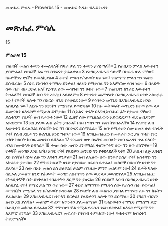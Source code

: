 ﻿
 መጽሐፈ ምሳሌ - Proverbs 15 - መጽሐፍ ቅዱስ ብሉይ ኪዳን
# መጽሐፈ ምሳሌ
15
### ምዕራፍ 15
 የለዘበች መልስ ቍጣን ትመልሳለች ሸካራ ቃል ግን ቍጣን ታስነሣለች።
2  የጠቢባን ምላስ እውቀትን ያሳምራል፤ የሰነፎች አፍ ግን ስንፍናን ያፈልቃል።
3  የእግዚአብሔር ዓይኖች በስፍራ ሁሉ ናቸው፤ ክፉዎችንና ደጎችን ይመለከታሉ።
4  ፈዋሽ ምላስ የሕይወት ዛፍ ነው፤ የጠማማ ምላስ ግን ነፍስን ይሰብራል።
5  ሰነፍ የአባቱን ተግሣጽ ይንቃል፤ ዘለፋን የሚቀበል ግን አእምሮው የበዛ ነው።
6  በጻድቅ ሰው ቤት ብዙ ኃይል አለ፤ የኃጥእ ሰው መዝገብ ግን ሁከት ነው።
7  የጠቢባን ከንፈር እውቀትን ትዘራለች፤ የሰነፎች ልብ ግን እንዲህ አይደለም።
8  የኅጥኣን መሥዋዕት በእግዚአብሔር ዘንድ አስጸያፊ ነው፤ የቅኖች ጸሎት ግን በእርሱ ዘንድ የተወደደ ነው።
9  የኅጥኣን መንገድ በእግዚአብሔር ዘንድ አስጸያፊ ነው፤ እርሱ ግን ጽድቅን የሚከተል ይወድዳል።
10  ክፉ መቅሠፍት መንገድን በተወ ሰው ላይ ይመጣል፥ ዘለፋንም የሚጠላ ይሞታል።
11  ሲኦልና ጥፋት በእግዚአብሔር ፊት የታወቁ ናቸው፤ ይልቁንም የሰዎች ልብ የታወቀ ነው።
12  ፌዘኛ ሰው የሚዘልፈውን አይወድድም፥ ወደ ጠቢባንም አይሄድም።
13  ደስ ያለው ልብ ፊትን ያበራል፤ በልብ ኀዘን ግን ነፍስ ትሰበራለች።
14  የአዋቂ ልብ እውቀትን ይፈልጋል፤ የሰነፎች አፍ ግን በስንፍና ይሰማራል።
15  ልቡ የሚያዝን ሰው ዘመኑ ሁሉ የከፋች ናት፤ የልብ ደስታ ግን ሁልጊዜ እንደ ግብዣ ነው።
16  እግዚአብሔርን ከመፍራት ጋር ያለ ጥቂት ነገር ሁከት ካለበት ከብዙ መዝገብ ይሻላል።
17  የጐመን ወጥ በፍቅር መብላት የሰባ ፍሪዳን ጥል ባለበት ዘንድ ከመብላት ይሻላል።
18  ቍጡ ሰው ጠብን ያነሣሣል፤ ትዕግሥተኛ ሰው ግን ጸጥ ያሰኘዋል።
19  የታካች መንገድ እንደ እሾህ አጥር ናት፤ የጻድቃን መንገድ ግን የተደላደለች ናት።
20  ጠቢብ ልጅ አባቱን ደስ ያሰኛል፤ ሰነፍ ልጅ ግን እናቱን ይንቃል።
21  ልብ ለሌለው ሰው ስንፍና ደስታ ናት፤ አስተዋይ ግን አካሄዱን ያቀናል።
22  ምክር ከሌለች ዘንድ የታሰበው ሳይሳካ ይቀራል፤ መካሮች በበዙበት ዘንድ ግን ይጸናል።
23  ሰው በአፉ መልስ ደስ ይለዋል፤ ቃልም በጊዜው ምንኛ መልካም ነው!
24  በታች ካለው ከሲኦል ያመልጥ ዘንድ የሕይወት መንገድ አስተዋዩን ሰው ወደ ላይ ይወስደዋል።
25  እግዚአብሔር የትዕቢተኞች ቤት ይነቅላል፤ የባልቴትን ዳርቻ ግን ያጸናል።
26  የበደለኛ አሳብ በእግዚአብሔር ዘንድ አስጸያፊ ናት፤ ያማረ ቃል ግን ጥሩ ነው።
27  ትርፍ ለማግኘት የሚሳሳ ሰው የራሱን ቤት ያውካል፤ መማለጃን የሚጠላ ግን በሕይወት ይኖራል።
28  የጻድቅ ልብ መልሱን ያስባል የኅጥኣን አፍ ግን ክፋትን ያፈልቃል።
29  እግዚአብሔር ከኅጥኣን ይርቃል፤ የጻድቃንን ጸሎት ግን ይሰማል።
30  የዓይን ብርሃን ልብን ደስ ያሰኛል፥ መልካም ወሬም አጥንትን ያለመልማል።
31  የሕይወትን ተግሣጽ የሚሰማ ጆሮ በጠቢባን መካከል ይኖራል።
32  ተግሣጽን ቸል የሚል የራሱን ነፍስ ይንቃል፤ ዘለፋን የሚሰማ ግን አእምሮ ያገኛል።
33  እግዚአብሔርን መፍራት የጥበብ ትምህርት ነው፤ ትሕትናም ክብረትን ትቀድማለች። 

